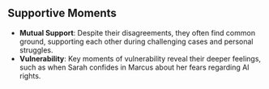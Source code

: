 ## Supportive Moments
- **Mutual Support**: Despite their disagreements, they often find common ground, supporting each other during challenging cases and personal struggles.
- **Vulnerability**: Key moments of vulnerability reveal their deeper feelings, such as when Sarah confides in Marcus about her fears regarding AI rights.
